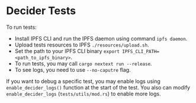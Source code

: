 # Decider Tests

To run tests:
- Install IPFS CLI and run the IPFS daemon using command `ipfs daemon`.
- Upload tests resources to IPFS `./resources/upload.sh`.
- Set the path to your IPFS CLI binary `export IPFS_CLI_PATH=<path_to_ipfs_binary>`.
- To run tests, you may call `cargo nextext run --release`.
- To see logs, you need to use `--no-caputre` flag.


If you want to debug a specific test, you may enable logs using `enable_decider_logs()` function at the start of the test.
You also can modify `enable_decider_logs` (`tests/utils/mod.rs`) to enable more logs.
